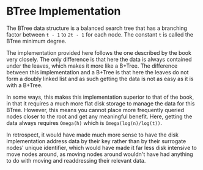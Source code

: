 BTree Implementation
====================

The BTree data structure is a balanced search tree that has a branching factor between `t - 1` to
 `2t - 1` for each node. The constant `t` is called the BTree minimum degree.
 
 The implementation provided here follows the one described by the book very closely. The only difference
 is that here the data is always contained under the leaves, which makes it more like a B+Tree. The difference
 between this implementation and a B+Tree is that here the leaves do not form a doubly linked list and as such
 getting the data is not as easy as it is with a B+Tree.
 
 In some ways, this makes this implementation superior to that of the book, in that it requires a much more
 flat disk storage to manage the data for this BTree. However, this means you cannot place more frequently
 queried nodes closer to the root and get any meaningful benefit. Here, getting the data always requires
 `Omega(h)` which is `Omega(log(n)/log(t))`.
 
 In retrospect, it would have made much more sense to have the disk implementation address data by their
 key rather than by their surrogate nodes' unique identifier, which would have made it far less disk
 intensive to move nodes around, as moving nodes around wouldn't have had anything to do with moving and
 readdressing their relevant data.